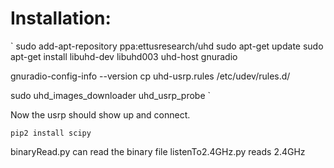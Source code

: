 # Installation:

`
sudo add-apt-repository ppa:ettusresearch/uhd
sudo apt-get update
sudo apt-get install libuhd-dev libuhd003 uhd-host gnuradio

gnuradio-config-info --version
cp uhd-usrp.rules /etc/udev/rules.d/

sudo uhd_images_downloader
uhd_usrp_probe
`

Now the usrp should show up and connect.


`
pip2 install scipy
`

binaryRead.py can read the binary file
listenTo2.4GHz.py reads 2.4GHz
